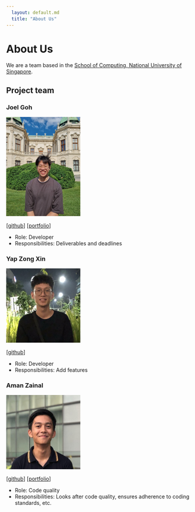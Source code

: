 ```yaml
---
  layout: default.md
  title: "About Us"
---
```


# About Us

We are a team based in the [School of Computing, National University of Singapore](http://www.comp.nus.edu.sg).


## Project team

### Joel Goh

<img src="images/joelgoh1.png" width="200px">

[[github](http://github.com/joelgoh1)]
[[portfolio](team/joelgoh1.md)]

* Role: Developer
* Responsibilities: Deliverables and deadlines

### Yap Zong Xin

<img src="images/yap-zong-xin.png" width="200px">

[[github](http://github.com/yap-zong-xin)]

* Role: Developer
* Responsibilities: Add features


### Aman Zainal

<img src="images/amanzainal.png" width="200px">

[[github](http://github.com/amanzainal)] [[portfolio](team/amanzainal.md)]

* Role: Code quality
* Responsibilities: Looks after code quality, ensures adherence to coding standards, etc.
